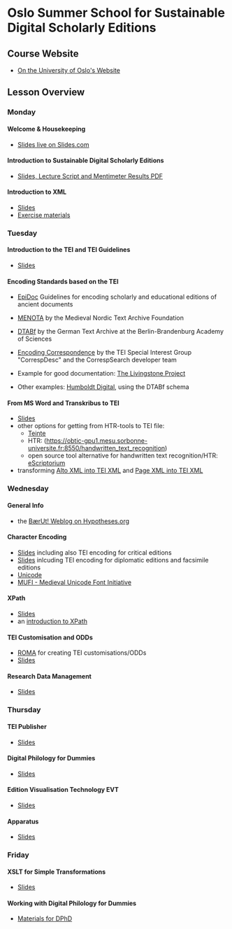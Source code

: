 # Oslo Summer School for Sustainable Digital Scholarly Editions

## Course Website

- [On the University of Oslo's Website](https://www.ub.uio.no/english/libraries/dsc/berut/events/workshops/2025-09-22-26_xml-summerschool.html)

## Lesson Overview

### Monday

#### Welcome & Housekeeping

- [Slides live on Slides.com](https://slides.com/annikarockenberger/oslo-summer-school_2025)

#### Introduction to Sustainable Digital Scholarly Editions

- [Slides, Lecture Script and Mentimeter Results PDF](https://zenodo.org/records/17177211)

#### Introduction to XML

- [Slides](2025-BaerUt-Markup_XML.pdf)
- [Exercise materials](https://raw.githubusercontent.com/emylonas/LIS542A-Sources/refs/heads/main/Week4-Validation/OxygenCorrections.xml)

### Tuesday

#### Introduction to the TEI and TEI Guidelines

- [Slides](2025-BaerUt-TEI.pdf)

#### Encoding Standards based on the TEI

- [EpiDoc](https://epidoc.stoa.org/) Guidelines for encoding scholarly and educational editions of ancient documents
- [MENOTA](https://www.menota.org/EN_forside.xhtml) by the Medieval Nordic Text Archive Foundation
- [DTABf](https://www.deutschestextarchiv.de/doku/basisformat/introduction_en.html) by the German Text Archive at the Berlin-Brandenburg Academy of Sciences
- [Encoding Correspondence](https://encoding-correspondence.bbaw.de/v1/) by the TEI Special Interest Group "CorrespDesc" and the CorrespSearch developer team

- Example for good documentation: [The Livingstone Project](https://livingstoneonline.org/)

- Other examples: [Humboldt Digital](https://edition-humboldt.de/?&l=en), using the DTABf schema

#### From MS Word and Transkribus to TEI

- [Slides](word-to-tei.pdf)
- other options for getting from HTR-tools to TEI file:
    - [Teinte](https://obtic.huma-num.fr/teinte/)
    - HTR: (https://obtic-gpu1.mesu.sorbonne-universite.fr:8550/handwritten_text_recognition)
    - open source tool alternative for handwritten text recognition/HTR: [eScriptorium](https://obtic-gpu1.mesu.sorbonne-universite.fr:8501/)
- transforming [Alto XML into TEI XML](https://github.com/TEI4HTR/alto2tei) and [Page XML into TEI XML](https://github.com/TEI4HTR/page2tei)

### Wednesday

#### General Info

- the [BærUt! Weblog on Hypotheses.org](https://dsenetwork.hypotheses.org/)

#### Character Encoding

- [Slides](2025-09-24_TEI-critical-editions.pdf) including also TEI encoding for critical editions
- [Slides](2025-09-24_TEI-digital-facsimiles-diplomatic-editions.pdf) inlcuding TEI encoding for diplomatic editions and facsimile editions
- [Unicode](https://home.unicode.org/)
- [MUFI - Medieval Unicode Font Initiative](https://www.mufi.info/q.php?p=mufi)

#### XPath

- [Slides](2025-BaerUT-XPath.pdf)
- an [introduction to XPath](http://dh.obdurodon.org/introduction-xpath.xhtml)

#### TEI Customisation and ODDs

- [ROMA](https://romabeta.tei-c.org/) for creating TEI customisations/ODDs
- [Slides](2025-09-24_Customizing-Documenting-ODD.pdf)

#### Research Data Management

- [Slides](2025-09-24_DMP-DataverseNO.pdf)

### Thursday

#### TEI Publisher

- [Slides](2025-09-25_Creating-Websites-with-TEIPublisher.pdf)

#### Digital Philology for Dummies

- [Slides](2025-09-25_Digital-Philology-for-Dummies.pdf)

#### Edition Visualisation Technology EVT

- [Slides](2025-09-25_EVT-introduction.pdf)

#### Apparatus

- [Slides](2025-09-25_apparatus_igntp_tei.pdf)

### Friday

#### XSLT for Simple Transformations

- [Slides]()

#### Working with Digital Philology for Dummies

- [Materials for DPhD](materiali)
